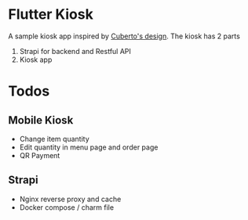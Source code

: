 # Flutter Kiosk

A sample kiosk app inspired by [Cuberto's design](https://www.behance.net/gallery/84835219/McDonalds-Kiosk-Redesign). The kiosk has 2 parts

 1. Strapi for backend and Restful API
 2. Kiosk app

# Todos

## Mobile Kiosk

 * Change item quantity
 * Edit quantity in menu page and order page
 * QR Payment

## Strapi

 * Nginx reverse proxy and cache
 * Docker compose / charm file

